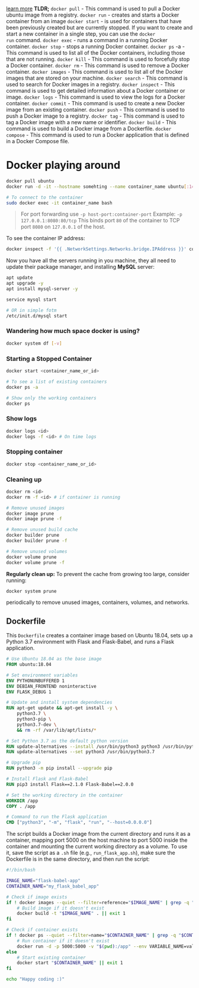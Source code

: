 [learn more](https://docker-curriculum.com/#getting-started)
**TLDR;**
`docker pull` - This command is used to pull a Docker ubuntu image from a registry.
`docker run` - creates and starts a Docker container from an image
`docker start` - is used for containers that have been previously created but are currently stopped. If you want to create and start a new container in a single step, you can use the `docker run` command.
`docker exec` - runs a command in a running Docker container.
`docker stop` - stops a running Docker container.
`docker ps` -a - This command is used to list all of the Docker containers, including those that are not running.
`docker kill` - This command is used to forcefully stop a Docker container.
`docker rm` - This command is used to remove a Docker container.
`docker images` - This command is used to list all of the Docker images that are stored on your machine.
`docker search` - This command is used to search for Docker images in a registry.
`docker inspect` - This command is used to get detailed information about a Docker container or image.
`docker logs` - This command is used to view the logs for a Docker container.
`docker commit` - This command is used to create a new Docker image from an existing container.
`docker push` - This command is used to push a Docker image to a registry.
`docker tag` - This command is used to tag a Docker image with a new name or identifier.
`docker build` - This command is used to build a Docker image from a Dockerfile.
`docker compose` - This command is used to run a Docker application that is defined in a Docker Compose file.

# Docker playing around

```bash
docker pull ubuntu
docker run -d -it --hostname somehting --name container_name ubuntu[:14.1]

# To connect to the container
sudo docker exec -it container_name bash
```

> For port forwarding use `-p host-port:container-port`
> Example: `-p 127.0.0.1:8080:80/tcp`
> This binds port `80` of the container to TCP port `8080` on `127.0.0.1` of the host.

To see the container IP address:

```bash
docker inspect -f '{{ .NetworkSettings.Networks.bridge.IPAddress }}' container_name
```

Now you have all the servers running in you machine, they all need to update their package manager, and installing **MySQL** server:

```bash
apt update
apt upgrade -y
apt install mysql-server -y

service mysql start

# OR in simple fotm
/etc/init.d/mysql start
```

### Wandering how much space docker is using?

```bash
docker system df [-v]
```

### Starting a Stopped Container

```bash
docker start <container_name_or_id>

# To see a list of existing containers
docker ps -a

# Show only the working containers
docker ps
```

### Show logs

```bash
docker logs <id>
docker logs -f <id> # On time logs
```
### Stopping container

```bash
docker stop <container_name_or_id>
```

### Cleaning up

```bash
docker rm <id>
docker rm -f <id> # if container is running

# Remove unused images
docker image prune 
docker image prune -f

# Remove unused build cache
docker builder prune
docker builder prune -f

# Remove unused volumes
docker volume prune
docker volume prune -f
```

**Regularly clean up:** To prevent the cache from growing too large, consider running:

```bash
docker system prune
```

periodically to remove unused images, containers, volumes, and networks.
## Dockerfile

This `Dockerfile` creates a container image based on Ubuntu 18.04, sets up a Python 3.7 environment with Flask and Flask-Babel, and runs a Flask application.

```dockerfile
# Use Ubuntu 18.04 as the base image
FROM ubuntu:18.04

# Set environment variables
ENV PYTHONUNBUFFERED 1
ENV DEBIAN_FRONTEND noninteractive
ENV FLASK_DEBUG 1

# Update and install system dependencies
RUN apt-get update && apt-get install -y \
    python3.7 \
    python3-pip \
    python3.7-dev \
    && rm -rf /var/lib/apt/lists/*

# Set Python 3.7 as the default python version
RUN update-alternatives --install /usr/bin/python3 python3 /usr/bin/python3.7 1
RUN update-alternatives --set python3 /usr/bin/python3.7

# Upgrade pip
RUN python3 -m pip install --upgrade pip

# Install Flask and Flask-Babel
RUN pip3 install Flask==2.1.0 Flask-Babel==2.0.0

# Set the working directory in the container
WORKDIR /app
COPY . /app

# Command to run the Flask application
CMD ["python3", "-m", "flask", "run", "--host=0.0.0.0"]
```

The script builds a Docker image from the current directory and runs it as a container, mapping port 5000 on the host machine to port 5000 inside the container and mounting the current working directory as a volume. To use it, save the script as a `.sh` file (e.g., `run_flask_app.sh`), make sure the Dockerfile is in the same directory, and then run the script:

```sh
#!/bin/bash

IMAGE_NAME="flask-babel-app"
CONTAINER_NAME="my_flask_babel_app"

# Check if image exists
if ! docker images --quiet --filter=reference="$IMAGE_NAME" | grep -q "$IMAGE_NAME"; then
    # Build image if it doesn't exist
    docker build -t "$IMAGE_NAME" . || exit 1
fi

# Check if container exists
if ! docker ps --quiet --filter=name="$CONTAINER_NAME" | grep -q "$CONTAINER_NAME"; then
    # Run container if it doesn't exist
    docker run -d -p 5000:5000 -v "$(pwd):/app" --env VARIABLE_NAME=value --name "$CONTAINER_NAME" "$IMAGE_NAME" || exit 1
else
    # Start existing container
    docker start "$CONTAINER_NAME" || exit 1
fi

echo "Happy coding :)"
```

